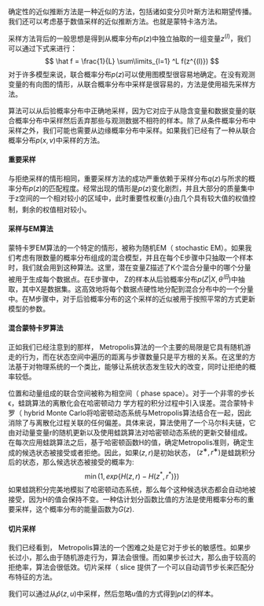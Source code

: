 确定性的近似推断方法是一种近似的方法，包括诸如变分贝叶斯方法和期望传播。我们还可以考虑基于数值采样的近似推断方法。也就是蒙特卡洛方法。

采样⽅法背后的⼀般思想是得到从概率分布$p(z)$中独⽴抽取的⼀组变量$z^{(l)}$，我们可以通过下式来进行：
$$
\hat f = \frac{1}{L} \sum\limits_{l=1} ^L f(z^{(l)})
$$
对于许多模型来说，联合概率分布$p(z)$可以使⽤图模型很容易地确定。在没有观测变量的有向图的情形，从联合概率分布中采样是很容易的，⽅法是使⽤祖先采样⽅法。

算法可以从后验概率分布中正确地采样，因为它对应于从隐含变量和数据变量的联合概率分布中采样然后丢弃那些与观测数据不相符的样本。除了从条件概率分布中采样之外，我们可能也需要从边缘概率分布中采样。如果我们已经有了⼀种从联合概率分布$p(x,v)$中采样的⽅法。

#### 重要采样

与拒绝采样的情形相同，重要采样⽅法的成功严重依赖于采样分布$q(z)$与所求的概率分布$p(z)$的匹配程度。经常出现的情形是$p(z)$变化剧烈，并且⼤部分的质量集中于z空间的⼀个相对较⼩的区域中，此时重要性权重$\{ r_l \}$由⼏个具有较⼤值的权值控制，剩余的权值相对较⼩。

#### 采样与EM算法

蒙特卡罗EM算法的⼀个特定的情形，被称为随机EM（ stochastic EM）。如果我们考虑有限数量的概率分布组成的混合模型，并且在每个E步骤中只抽取⼀个样本时，我们就会⽤到这种算法。这⾥，潜在变量Z描述了K个混合分量中的哪个分量被⽤于⽣成每个数据点。在E步骤中， Z的样本从后验概率分布$p(Z | X, θ^{旧})$中抽取，其中X是数据集。这⾼效地将每个数据点硬性地分配到混合分布中的⼀个分量中。在M步骤中，对于后验概率分布的这个采样的近似被⽤于按照平常的⽅式更新模型的参数。

#### 混合蒙特卡罗算法

正如我们已经注意到的那样， Metropolis算法的⼀个主要的局限是它具有随机游⾛的⾏为，⽽在状态空间中遍历的距离与步骤数量只是平⽅根的关系。在这里的方法基于对物理系统的⼀个类⽐，能够让系统状态发⽣较⼤的改变，同时让拒绝的概率较低。

位置和动量组成的联合空间被称为相空间（ phase space）。对于⼀个⾮零的步长ϵ，蛙跳算法的离散化会在哈密顿动⼒
学⽅程的积分过程中引⼊误差。混合蒙特卡罗（ hybrid Monte Carlo将哈密顿动态系统与Metropolis算法结合在⼀起，因此消除了与离散化过程关联的任何偏差。具体来说，算法使⽤了⼀个马尔科夫链，它由对动量变量r的随机更新以及使⽤蛙跳算法对哈密顿动态系统的更新交替组成。在每次应⽤蛙跳算法之后，基于哈密顿函数H的值，确定Metropolis准则，确定⽣成的候选状态被接受或者拒绝。因此，如果$(z, r)$是初始状态， $(z^∗, r^∗)$是蛙跳积分后的状态，那么候选状态被接受的概率为:
$$
\min(1, exp\{ H(z,r)- H(z^*, r^*) \})
$$
如果蛙跳积分完美地模拟了哈密顿动态系统，那么每个这种候选状态都会⾃动地被接受，因为H的值会保持不变。⼀种估计划分函数⽐值的⽅法是使⽤概率分布的重要采样，这个概率分布的能量函数为$G(z)$.

#### 切⽚采样

我们已经看到， Metropolis算法的⼀个困难之处是它对于步长的敏感性。如果步长过⼩，那么由于随机游⾛⾏为，算法会很慢。⽽如果步长过⼤，那么由于较⾼的拒绝率，算法会很低效。切⽚采样（ slice 提供了⼀个可以⾃动调节步长来匹配分布特征的⽅法。

我们可以通过从$\hat p(z, u)$中采样，然后忽略u值的⽅式得到$p(z)$的样本。 

